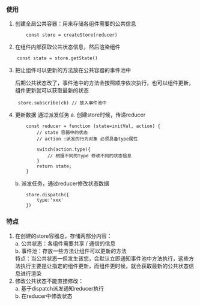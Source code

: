 ### 使用

1. 创建全局公共容器：用来存储各组件需要的公共信息

   ```
       const store = createStore(reducer)
   ```

2. 在组件内部获取公共状态信息，然后渲染组件

```
    const state = store.getState()
```

3. 把让组件可以更新的方法放在公共容器的事件池中

   后期公共状态改了，事件池中的方法会按照顺序依次执行，也可以组件更新，组件更新就可以获取最新的状态

   ```
    store.subscribe(cb) // 放入事件池中
   ```

4. 更新数据 通过派发任务
   a. 创建store时候，传递reducer

   ```
       const reducer = function (state=initVal, action) {
           // state 容器中的状态
           // action :派发的行为对象 必须具备type属性

           switch(action.type){
               // 根据不同的type 修改不同的状态信息
           }
           return state;
       }
   ```

   b. 派发任务，通过reducer修改状态数据

   ```
       store.dispatch({
           type:'xxx'
       })
   ```

### 特点

1. 在创建的store容器总，存储两部分内容：  
   a. 公共状态：各组件需要共享 / 通信的信息<br/>
   b. 事件池：存放一些方法让组件可以更新的方法<br/>
   特点：当公共状态一但发生该您，会默认立即通知事件池中方法执行，这些方法执行主要是让指定的组件更新，而组件更时候，就会获取最新的公共状态信息进行渲染<br/>
2. 修改公共状态不能直接修改：  
   a. 基于dispatch派发通知reducer执行<br/>
   b. 在reducer中修改状态
